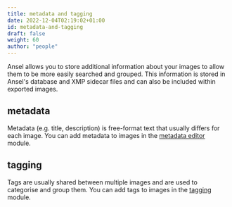 ```yaml
---
title: metadata and tagging
date: 2022-12-04T02:19:02+01:00
id: metadata-and-tagging
draft: false
weight: 60
author: "people"
---
```


Ansel allows you to store additional information about your images to allow them to be more easily searched and grouped. This information is stored in Ansel's database and XMP sidecar files and can also be included within exported images.

## metadata

Metadata (e.g. title, description) is free-format text that usually differs for each image. You can add metadata to images in the [metadata editor](../../../modules/utility-modules/shared/metadata-editor.md) module.

## tagging

Tags are usually shared between multiple images and are used to categorise and group them. You can add tags to images in the [tagging](../../../modules/utility-modules/shared/tagging.md) module.
